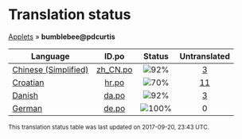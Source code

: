 # Translation status
[Applets](../../README.md) &#187; **bumblebee@pdcurtis**

Language | ID.po | Status | Untranslated
---------|:--:|:------:|:-----------:
[Chinese (Simplified)](../../language-status/zh_CN.md) | [zh_CN.po](po/zh_CN.po) | ![92%](http://progressed.io/bar/92) | [3](untranslated-po/zh_CN.md)
[Croatian](../../language-status/hr.md) | [hr.po](po/hr.po) | ![70%](http://progressed.io/bar/70) | [11](untranslated-po/hr.md)
[Danish](../../language-status/da.md) | [da.po](po/da.po) | ![92%](http://progressed.io/bar/92) | [3](untranslated-po/da.md)
[German](../../language-status/de.md) | [de.po](po/de.po) | ![100%](http://progressed.io/bar/100) | 0

<sup>This translation status table was last updated on 2017-09-20, 23:43 UTC.</sup>
